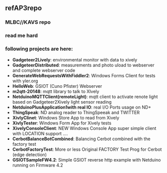 ## refAP3repo


### MLBC//KAVS repo
### read me hard

### following projects are here: 

  * **Gadgeteer2Lively**: environmental monitor with data to xively  
  * **GadgeteerDistributed**: measurements and photo uload to webserver and complete webserver code  
  * **GenerateWebRequestsWithFiddler2**: Windows Forms Client for tests with yler.org  
  * **HelloWeb**: GSIOT (Cuno Pfister) Webserver   
  * **m2qtt-20148**: mqtt library to talk to XIvely  
  * **NetduinoMQTTClient(remoteLight)**: mqtt client to activate renote light based on Gadgeteer2Xively light sensor reading   
  * **NetduinoPlusApplication1with real IO**: real I/O Ports usage on ND+  
  * **ThingSpeak**: ND analog reader to ThingSpeeak and TWITTER  
  * **XivlyClinet**: Windows Store App to read from Xively  
  * **XivlyTester**: Windows Form App for Xively tests  
  * **XivelyConsoleClient**: NEW Windows Console App super simple client with LOCATION support ....   
  * **CerbotBalanceBotCombined**: Balancing Cerbot combined with the factory test 
  * **CerbotFactoryTest**: More or less Original FACTORY Test Prog for Cerbot (edge detection)
  * **GSIOTSampleFW4.2**: Simple GSIOT reverse http example with Netduino running on Firmware 4.2


